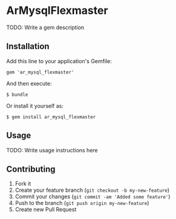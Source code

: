 # ArMysqlFlexmaster

TODO: Write a gem description

## Installation

Add this line to your application's Gemfile:

    gem 'ar_mysql_flexmaster'

And then execute:

    $ bundle

Or install it yourself as:

    $ gem install ar_mysql_flexmaster

## Usage

TODO: Write usage instructions here

## Contributing

1. Fork it
2. Create your feature branch (`git checkout -b my-new-feature`)
3. Commit your changes (`git commit -am 'Added some feature'`)
4. Push to the branch (`git push origin my-new-feature`)
5. Create new Pull Request
